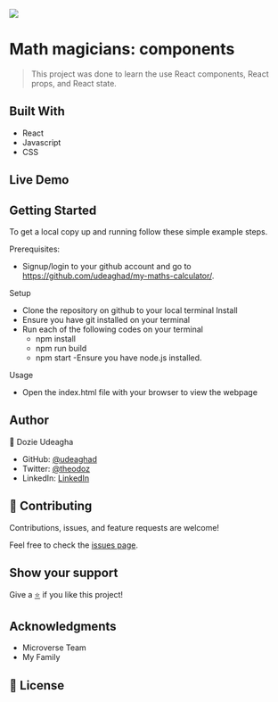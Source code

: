 [![](https://img.shields.io/badge/Microverse-Dozie%20Udeagha-blueviolet)](https://github.com/udeaghad)

# Math magicians: components

>This project was done to learn the use React components, React props, and React state.

## Built With

- React
- Javascript
- CSS
## Live Demo


## Getting Started

To get a local copy up and running follow these simple example steps.


Prerequisites: 
   - Signup/login to your github account and go to https://github.com/udeaghad/my-maths-calculator/.
   
Setup
   - Clone the repository on github to your local terminal
Install
   - Ensure you have git installed on your terminal
   - Run each of the following codes on your terminal
      -  npm install
      -  npm run build
      -  npm start
   -Ensure you have node.js installed.
  
Usage
   - Open the index.html file with your browser to view the webpage

## Author

👤 Dozie Udeagha

- GitHub: [@udeaghad](https://github.com/udeaghad)
- Twitter: [@theodoz](https://twitter.com/theodoz)
- LinkedIn: [LinkedIn](https://www.linkedin.com/in/dozie-udeagha/)

## 🤝 Contributing

Contributions, issues, and feature requests are welcome!

Feel free to check the [issues page](https://github.com/udeaghad/my-maths-calculator/issues).

## Show your support

Give a [⭐️](https://github.com/udeaghad/my-maths-calculator/stargazers) if you like this project!


## Acknowledgments
- Microverse Team
- My Family

## 📝 License

